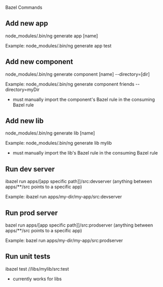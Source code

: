 Bazel Commands

## Add new app

node_modules/.bin/ng generate app [name]

Example: node_modules/.bin/ng generate app test

## Add new component

node_modules/.bin/ng generate component [name] --directory=[dir]

Example: node_modules/.bin/ng generate component friends --directory=myDir

* must manually import the component's Bazel rule in the consuming Bazel rule

## Add new lib

node_modules/.bin/ng generate lib [name]

Example: node_modules/.bin/ng generate lib mylib

* must manually import the lib's Bazel rule in the consuming Bazel rule

## Run dev server

ibazel run apps/[app specific path]]/src:devserver (anything between apps/\*\*/src points to a specific app)

Example: ibazel run apps/my-dir/my-app/src:devserver

## Run prod server

bazel run apps/[app specific path]]/src:prodserver (anything between apps/\*\*/src points to a specific app)

Example: bazel run apps/my-dir/my-app/src:prodserver

## Run unit tests

ibazel test //libs/mylib/src:test

* currently works for libs

